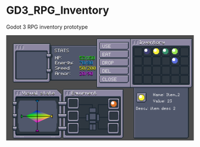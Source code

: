 # GD3_RPG_Inventory
Godot 3 RPG inventory prototype

![Alt text](Screenshot.png?raw=true "PREVIEW")
